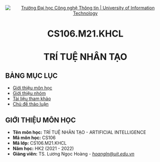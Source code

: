 <!-- Banner -->
<p align="center">
  <a href="https://www.uit.edu.vn/" title="Trường Đại học Công nghệ Thông tin" style="border: none;">
    <img src="https://i.imgur.com/WmMnSRt.png" alt="Trường Đại học Công nghệ Thông tin | University of Information Technology">
  </a>
</p>

<!-- Title -->
<h1 align="center">CS106.M21.KHCL</h1>
<h1 align="center">TRÍ TUỆ NHÂN TẠO</h1>

## BẢNG MỤC LỤC
* [Giới thiệu môn học](#giới-thiệu-môn-học)
* [Giới thiệu nhóm](#giới-thiệu-nhóm)
* [Tài liệu tham khảo](#tài-liệu-tham-khảo)
* [Chủ đề thảo luận](#chủ-đề-thảo-luận)

## GIỚI THIỆU MÔN HỌC
* **Tên môn học:** TRÍ TUỆ NHÂN TẠO - ARTIFICIAL INTELLIGENCE
* **Mã môn học:** CS106
* **Mã lớp:** CS106.M21.KHCL
* **Năm học:** HK2 (2021 - 2022)
* **Giảng viên:** TS. Lương Ngọc Hoàng - *hoangln@uit.edu.vn*
